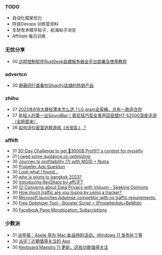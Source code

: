 ### TODO
-  自动化框架优化
-  阿良Devops 训练营资料
-  生财有术精华帖子、航海帖子浏览
-  Affiliate 每日训练

### 无忧分享
<!-- ruyo:START -->
-  30 [远程控制软件RustDesk自建服务器全平台部署及使用教程](https://51.ruyo.net/18517.html)<!-- ruyo:END -->

### advertcn
<!-- advertcn:START -->
-  30 [屏蔽同⾏查看你Shopify店铺的热销产品](https://www.advertcn.com/forum.php?mod=viewthread&tid=112742)<!-- advertcn:END -->

### zhihu
<!-- zhihu:START -->
-  27 [2023年618大屏轻薄本怎么选？LG gram全家桶，总有一款适合你](http://zhuanlan.zhihu.com/p/632641888?utm_campaign=rss&utm_medium=rss&utm_source=rss&utm_content=title)
-  27 [年轻人的第一台SoundBar！索尼轻巧型全景声回音壁HT-S2000深度评测（全网首发）](http://zhuanlan.zhihu.com/p/630990296?utm_campaign=rss&utm_medium=rss&utm_source=rss&utm_content=title)
-  26 [如何评价密室逃脱游戏《长安乱》？](http://www.zhihu.com/question/563950552/answer/3045961312?utm_campaign=rss&utm_medium=rss&utm_source=rss&utm_content=title)<!-- zhihu:END -->

### afflift
<!-- afflift:START -->
-  31 [30-Day Challenge to get 🎯3000$ Profit⁉ a contest for myself✊](https://afflift.com/f/threads/30-day-challenge-to-get-%F0%9F%8E%AF3000-profit%E2%81%89-a-contest-for-myself%E2%9C%8A.9419/)
-  31 [I need some guidance on optimizing](https://afflift.com/f/threads/i-need-some-guidance-on-optimizing.11788/)
-  30 [Journey to profitability &lpar;?&rpar; with MGID + Nutra](https://afflift.com/f/threads/journey-to-profitability-with-mgid-nutra.11855/)
-  30 [Propeller Ads Question](https://afflift.com/f/threads/propeller-ads-question.11854/)
-  30 [Look what I found...](https://afflift.com/f/threads/look-what-i-found.11895/)
-  30 [who is going to bangkok 2023?](https://afflift.com/f/threads/who-is-going-to-bangkok-2023.11889/)
-  30 [Introducing RevShare by affLIFT](https://afflift.com/f/threads/introducing-revshare-by-afflift.11814/)
-  30 [😐 Concerns about Data Privacy with Voluum - Seeking Opinions](https://afflift.com/f/threads/%F0%9F%98%90-concerns-about-data-privacy-with-voluum-seeking-opinions.11897/)
-  30 [How much traffic are you losing by using a tracker?](https://afflift.com/f/threads/how-much-traffic-are-you-losing-by-using-a-tracker.11131/)
-  30 [Microsoft launches Adsense competitor with no traffic requirements.](https://afflift.com/f/threads/microsoft-launches-adsense-competitor-with-no-traffic-requirements.11879/)
-  30 [Free Optimizer Tool - Booster Script ⚡ &lpar;PropellerAds+BeMob&rpar;](https://afflift.com/f/threads/free-optimizer-tool-booster-script-%E2%9A%A1-propellerads-bemob.10601/)
-  30 [Facebook Page Monetization: Subscriptions](https://afflift.com/f/threads/facebook-page-monetization-subscriptions.11611/)<!-- afflift:END -->

### 少数派
<!-- sspai:START -->
-  31 [派早报：Apple 举办 Mac 新品特别活动，Windows 11 发布补丁等](https://sspai.com/post/83975)
-  30 [派评 | 近期值得关注的 App](https://sspai.com/post/83965)
-  30 [Keyboard Maestro 11 更新，这些功能值得关注](https://sspai.com/post/83932)<!-- sspai:END -->
